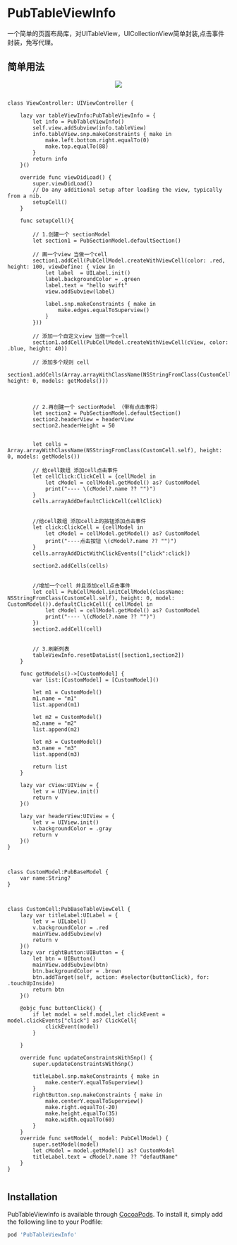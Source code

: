 # PubTableViewInfo
一个简单的页面布局库，对UITableView，UICollectionView简单封装,点击事件封装，免写代理。

## 简单用法

 <div align = "center">
    <img src = "https://github.com/apen2016/PubTableViewInfo/blob/master/IMG/screenshot2.png?raw=true">
</div>

 <pre><code>
class ViewController: UIViewController {
    
    lazy var tableViewInfo:PubTableViewInfo = {
        let info = PubTableViewInfo()
        self.view.addSubview(info.tableView)
        info.tableView.snp.makeConstraints { make in
            make.left.bottom.right.equalTo(0)
            make.top.equalTo(88)
        }
        return info
    }()

    override func viewDidLoad() {
        super.viewDidLoad()
        // Do any additional setup after loading the view, typically from a nib.
        setupCell()
    }
    
    func setupCell(){
        
        // 1.创建一个 sectionModel
        let section1 = PubSectionModel.defaultSection()
        
        // 画一个view 当做一个cell
        section1.addCell(PubCellModel.createWithViewCell(color: .red, height: 100, viewDefine: { view in
            let label  = UILabel.init()
            label.backgroundColor = .green
            label.text = "hello swift"
            view.addSubview(label)
            
            label.snp.makeConstraints { make in
                make.edges.equalToSuperview()
            }
        }))
        
        // 添加一个自定义view 当做一个cell
        section1.addCell(PubCellModel.createWithViewCell(cView, color: .blue, height: 40))
        
        // 添加多个规则 cell
        section1.addCells(Array<Any>.arrayWithClassName(NSStringFromClass(CustomCell.self), height: 0, models: getModels()))
        
        
        
        // 2.再创建一个 sectionModel （带有点击事件）
        let section2 = PubSectionModel.defaultSection()
        section2.headerView = headerView
        section2.headerHeight = 50
        
        
        let cells = Array<Any>.arrayWithClassName(NSStringFromClass(CustomCell.self), height: 0, models: getModels())
        
        // 给cell数组 添加cell点击事件
        let cellClick:ClickCell = {cellModel in
            let cModel = cellModel.getModel() as? CustomModel
            print("---- \(cModel?.name ?? "")")
        }
        cells.arrayAddDefaultClickCell(cellClick)
        
        
        //给cell数组 添加cell上的按钮添加点击事件
        let click:ClickCell = {cellModel in
            let cModel = cellModel.getModel() as? CustomModel
            print("----点击按钮 \(cModel?.name ?? "")")
        }
        cells.arrayAddDictWithClickEvents(["click":click])
    
        section2.addCells(cells)
        
        
        //增加一个cell 并且添加cell点击事件
        let cell = PubCellModel.initCellModel(className: NSStringFromClass(CustomCell.self), height: 0, model: CustomModel()).defaultClickCell({ cellModel in
            let cModel = cellModel.getModel() as? CustomModel
            print("---- \(cModel?.name ?? "")")
        })
        section2.addCell(cell)
        
        
        // 3.刷新列表
        tableViewInfo.resetDataList([section1,section2])
    }
    
    func getModels()->[CustomModel] {
        var list:[CustomModel] = [CustomModel]()
        
        let m1 = CustomModel()
        m1.name = "m1"
        list.append(m1)
        
        let m2 = CustomModel()
        m2.name = "m2"
        list.append(m2)
        
        let m3 = CustomModel()
        m3.name = "m3"
        list.append(m3)
        
        return list
    }
    
    lazy var cView:UIView = {
        let v = UIView.init()
        return v
    }()

    lazy var headerView:UIView = {
        let v = UIView.init()
        v.backgroundColor = .gray
        return v
    }()
}
 </code></pre>
 
 <pre><code>
class CustomModel:PubBaseModel {
    var name:String?
}
 </code></pre>
 
 <pre><code>
class CustomCell:PubBaseTableViewCell {
    lazy var titleLabel:UILabel = {
        let v = UILabel()
        v.backgroundColor = .red
        mainView.addSubview(v)
        return v
    }()
    lazy var rightButton:UIButton = {
        let btn = UIButton()
        mainView.addSubview(btn)
        btn.backgroundColor = .brown
        btn.addTarget(self, action: #selector(buttonClick), for: .touchUpInside)
        return btn
    }()
    
    @objc func buttonClick() {
        if let model = self.model,let clickEvent = model.clickEvents["click"] as? ClickCell{
            clickEvent(model)
        }

    }
    
    override func updateConstraintsWithSnp() {
        super.updateConstraintsWithSnp()
        
        titleLabel.snp.makeConstraints { make in
            make.centerY.equalToSuperview()
        }
        rightButton.snp.makeConstraints { make in
            make.centerY.equalToSuperview()
            make.right.equalTo(-20)
            make.height.equalTo(35)
            make.width.equalTo(60)
        }
    }
    override func setModel(_ model: PubCellModel) {
        super.setModel(model)
        let cModel = model.getModel() as? CustomModel
        titleLabel.text = cModel?.name ?? "defautName"
    }
}
 </code></pre>
 

## Installation

PubTableViewInfo is available through [CocoaPods](https://cocoapods.org). To install
it, simply add the following line to your Podfile:

```ruby
pod 'PubTableViewInfo'
```


